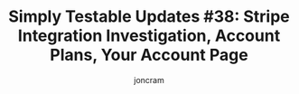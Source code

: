 ---
title: "Simply Testable Updates #38: Stripe Integration Investigation, Account Plans, Your Account Page"
short_title: "Simply Testable Updates #38: Stripe Integration, Accounts, Your Account"
author: joncram
newsletter_meta:
    issue_number: 38th
    url: https://us5.campaign-archive2.com/?u=ac75e33d993d2b502e333ddd0&amp;id=68dead589e
    closing_sentence: I'm off on vacation to Scotland for about a week. Expect the next newsletter the Wednesday after I return on May 15.
    highlights:
        - Stripe (payment handling) integration investigation
        - Initial account plans created
        - Your account page progress
        - Account plan limits not yet implemented
---